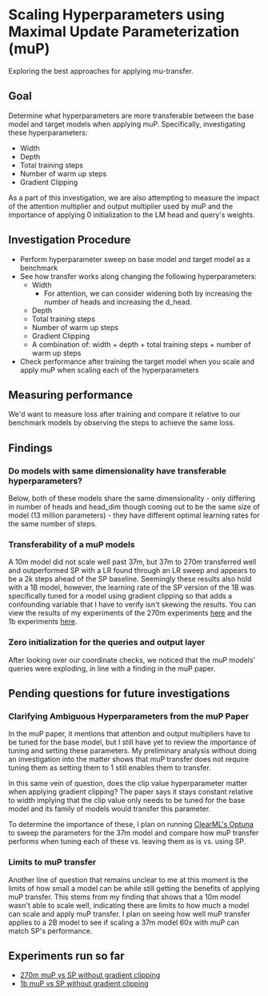 # Scaling Hyperparameters using Maximal Update Parameterization (muP)

Exploring the best approaches for applying mu-transfer.

## Goal

Determine what hyperparameters are more transferable between the base model and target models when applying muP. Specifically, investigating these hyperparameters:

- Width
- Depth
- Total training steps
- Number of warm up steps
- Gradient Clipping

As a part of this investigation, we are also attempting to measure the impact of the attention multiplier and output multiplier used by muP and the importance of applying 0 initialization to the LM head and query's weights.

## Investigation Procedure

- Perform hyperparameter sweep on base model and target model as a benchmark
- See how transfer works along changing the following hyperparameters:
  - Width
    - For attention, we can consider widening both by increasing the number of heads and increasing the d_head.
  - Depth
  - Total training steps
  - Number of warm up steps
  - Gradient Clipping
  - A combination of: width + depth + total training steps + number of warm up steps
- Check performance after training the target model when you scale and apply muP when scaling each of the hyperparameters

## Measuring performance

We'd want to measure loss after training and compare it relative to our benchmark models by observing the steps to achieve the same loss.

## Findings

### Do models with same dimensionality have transferable hyperparameters?

Below, both of these models share the same dimensionality - only differing in number of heads and head_dim though coming out to be the same size of model (13 million parameters) - they have different optimal learning rates for the same number of steps.

### Transferability of a muP models

A 10m model did not scale well past 37m, but 37m to 270m transferred well and outperformed SP with a LR found through an LR sweep and appears to be a 2k steps ahead of the SP baseline. Seemingly these results also hold with a 1B model, however, the learning rate of the SP version of the 1B was specifically tuned for a model using gradient clipping so that adds a confounding variable that I have to verify isn't skewing the results. You can view the results of my experiments of the 270m experiments [here](https://embed.clear.ml/projects/*/compare-experiments;ids=1151de73c92c49baaa612fd2a1567ed8,80acd1b6b7fc4fb7ad3800b4ecaa3be2/scalars/graph?metricVariants=loss&metricName=&params=loss) and the 1b experiments [here](https://embed.clear.ml/projects/*/compare-experiments;ids=8ba8cdbca4094bab8a458e9416fc97be,8da892f490744918b675c4b071860d48/scalars/graph?metricVariants=loss&metricName=&params=loss).

### Zero initialization for the queries and output layer

After looking over our coordinate checks, we noticed that the muP models' queries were exploding, in line with a finding in the muP paper.

## Pending questions for future investigations

### Clarifying Ambiguous Hyperparameters from the muP Paper

In the muP paper, it mentions that attention and output multipliers have to be tuned for the base model, but I still have yet to review the importance of tuning and setting these parameters. My preliminary analysis without doing an investigation into the matter shows that muP transfer does not require tuning them as setting them to 1 still enables them to transfer.

In this same vein of question, does the clip value hyperparameter matter when applying gradient clipping? The paper says it stays constant relative to width implying that the clip value only needs to be tuned for the base model and its family of models would transfer this parameter.

To determine the importance of these, I plan on running [ClearML's Optuna](https://clear.ml/docs/latest/docs/integrations/optuna/) to sweep the parameters for the 37m model and compare how muP transfer performs when tuning each of these vs. leaving them as is vs. using SP.

### Limits to muP transfer

Another line of question that remains unclear to me at this moment is the limits of how small a model can be while still getting the benefits of applying muP transfer. This stems from my finding that shows that a 10m model wasn't able to scale well, indicating there are limits to how much a model can scale and apply muP transfer. I plan on seeing how well muP transfer applies to a 2B model to see if scaling a 37m model 60x with muP can match SP's performance.

## Experiments run so far

- [270m muP vs SP without gradient clipping](https://embed.clear.ml/projects/*/compare-experiments;ids=1151de73c92c49baaa612fd2a1567ed8,80acd1b6b7fc4fb7ad3800b4ecaa3be2/scalars/graph?metricVariants=loss&metricName=&params=loss)
- [1b muP vs SP without gradient clipping](https://embed.clear.ml/projects/*/compare-experiments;ids=8ba8cdbca4094bab8a458e9416fc97be,8da892f490744918b675c4b071860d48/scalars/graph?metricVariants=loss&metricName=&params=loss)
